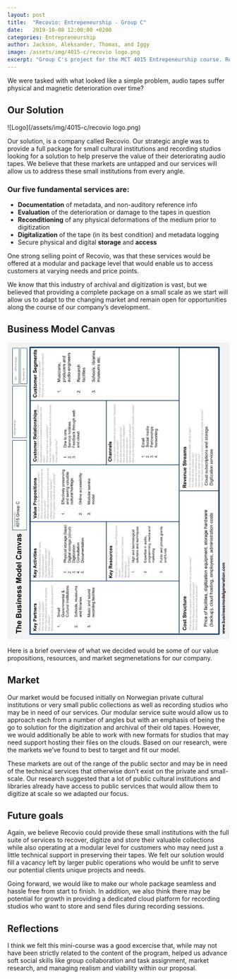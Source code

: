 ```yaml
---
layout: post
title:  "Recovio: Entrepeneurship - Group C"
date:   2019-10-08 12:00:00 +0200
categories: Entrepreneurship
author: Jackson, Aleksander, Thomas, and Iggy
image: /assets/img/4015-c/recovio logo.png
excerpt: "Group C's project for the MCT 4015 Entrepeneurship course. Recovio is an audio digitization and storage company that serves companies at a scale and pricepoint that best fits their needs."
---
```

We were tasked with what looked like a simple problem, audio tapes suffer physical and magnetic deterioration over time?


## Our Solution
![Logo](/assets/img/4015-c/recovio logo.png)

Our solution, is a company called Recovio. Our strategic angle was to provide a full package for small cultural institutions and recording studios looking for a solution to help preserve the value of their deteriorating audio tapes. We believe that these markets are untapped and our services will allow us to address these small institutions from every angle.

### Our five fundamental services are:
* **Documentation** of metadata, and non-auditory reference info
* **Evaluation** of the deterioration or damage to the tapes in question
* **Reconditioning** of any physical deformations of the medium prior to digitization
* **Digitalization** of the tape (in its best condition) and metadata logging
* Secure physical and digital **storage** and **access**

One strong selling point of Recovio, was that these services would be offered at a modular and package level that would enable us to access customers at varying needs and price points.

We know that this industry of archival and digitization is vast, but we believed that providing a complete package on a small scale as we start will allow us to adapt to the changing market and remain open for opportunities along the course of our company’s development.

## Business Model Canvas
![Canvas](/assets/img/4015-c/canvas.jpg)

Here is a brief overview of what we decided would be some of our value propositions, resources, and market segmenetations for our company.

## Market
Our market would be focused initially on Norwegian private cultural institutions or very small public collections as well as recording studios who may be in need of our services. Our modular service suite would allow us to approach each from a number of angles but with an emphasis of being the go to solution for the digitization and archival of their old tapes. However, we would additionally be able to work with new formats for studios that may need support hosting their files on the clouds. Based on our research, were the markets we’ve found to best to target and fit our model.

These markets are out of the range of the public sector and may be in need of the technical services that otherwise don’t exist on the private and small-scale. Our research suggested that a lot of public cultural institutions and libraries already have access to public services that would allow them to digitize at scale so we adapted our focus.

## Future goals
Again, we believe Recovio could provide these small institutions with the full suite of services to recover, digitize and store their valuable collections while also operating at a modular level for customers who may need just a little technical support in preserving their tapes. We felt our solution would fill a vacancy left by larger public operations who would be unfit to serve our potential clients unique projects and needs.

Going forward, we would like to make our whole package seamless and hassle free from start to finish. In addition, we also think there may be potential for growth in providing a dedicated cloud platform for recording studios who want to store and send files during recording sessions.

## Reflections
I think we felt this mini-course was a good excercise that, while may not have been strictly related to the content of the program, helped us advance soft social skills like group collaboration and task assignment, market research, and managing realism and viability within our proposal.



  